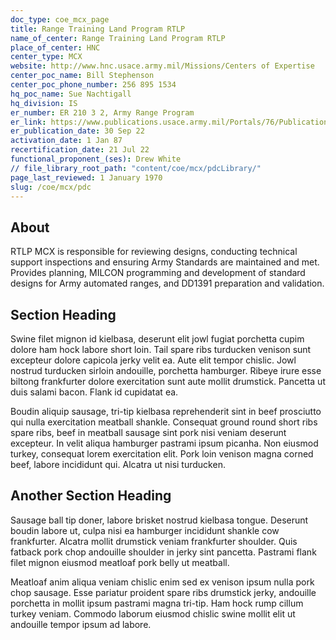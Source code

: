 ```yaml
---
doc_type: coe_mcx_page 
title: Range Training Land Program RTLP
name_of_center: Range Training Land Program RTLP
place_of_center: HNC
center_type: MCX
website: http://www.hnc.usace.army.mil/Missions/Centers of Expertise
center_poc_name: Bill Stephenson
center_poc_phone_number: 256 895 1534
hq_poc_name: Sue Nachtigall
hq_division: IS
er_number: ER 210 3 2, Army Range Program
er_link: https://www.publications.usace.army.mil/Portals/76/Publications/EngineerRegulations/ER%20210 3 2%20w%20Errata%20Sheet.pdf?ver=_fn8XaEz RdgGNAYQML5uA%3d%3d
er_publication_date: 30 Sep 22
activation_date: 1 Jan 87
recertification_date: 21 Jul 22
functional_proponent_(ses): Drew White
// file_library_root_path: "content/coe/mcx/pdcLibrary/" 
page_last_reviewed: 1 January 1970 
slug: /coe/mcx/pdc
---
```


## About 

RTLP MCX is responsible for reviewing designs, conducting technical support inspections and ensuring Army Standards are maintained and met.  Provides planning, MILCON programming and development of standard designs for Army automated ranges, and DD1391 preparation and validation. 

 ## Section Heading 

 Swine filet mignon id kielbasa, deserunt elit jowl fugiat porchetta cupim dolore ham hock labore short loin. Tail spare ribs turducken venison sunt excepteur dolore capicola jerky velit ea. Aute elit tempor chislic. Jowl nostrud turducken sirloin andouille, porchetta hamburger. Ribeye irure esse biltong frankfurter dolore exercitation sunt aute mollit drumstick. Pancetta ut duis salami bacon. Flank id cupidatat ea. 

 Boudin aliquip sausage, tri-tip kielbasa reprehenderit sint in beef prosciutto qui nulla exercitation meatball shankle. Consequat ground round short ribs spare ribs, beef in meatball sausage sint pork nisi veniam deserunt excepteur. In velit aliqua hamburger pastrami ipsum picanha. Non eiusmod turkey, consequat lorem exercitation elit. Pork loin venison magna corned beef, labore incididunt qui. Alcatra ut nisi turducken. 

 ## Another Section Heading 

 Sausage ball tip doner, labore brisket nostrud kielbasa tongue. Deserunt boudin labore ut, culpa nisi ea hamburger incididunt shankle cow frankfurter. Alcatra mollit drumstick veniam frankfurter shoulder. Quis fatback pork chop andouille shoulder in jerky sint pancetta. Pastrami flank filet mignon eiusmod meatloaf pork belly ut meatball. 

 Meatloaf anim aliqua veniam chislic enim sed ex venison ipsum nulla pork chop sausage. Esse pariatur proident spare ribs drumstick jerky, andouille porchetta in mollit ipsum pastrami magna tri-tip. Ham hock rump cillum turkey veniam. Commodo laborum eiusmod chislic swine mollit elit ut andouille tempor ipsum ad labore. 

